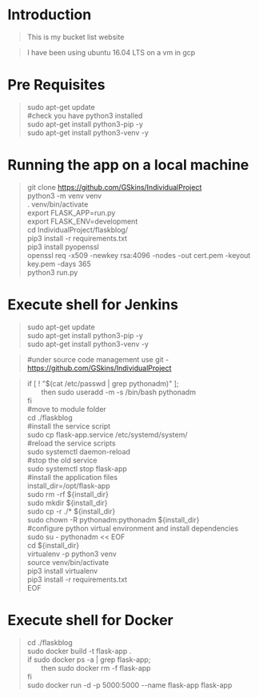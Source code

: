 # Introduction
>This is my bucket list website

>I have been using ubuntu 16.04 LTS on a vm in gcp


# Pre Requisites

>sudo apt-get update  
>#check you have python3 installed  
>sudo apt-get install python3-pip -y  
>sudo apt-get install python3-venv -y  


# Running the app on a local machine  

>git clone https://github.com/GSkins/IndividualProject  
>python3 -m venv venv  
>. venv/bin/activate  
>export FLASK_APP=run.py  
>export FLASK_ENV=development  
>cd IndividualProject/flaskblog/  
>pip3 install -r requirements.txt  
>pip3 install pyopenssl  
>openssl req -x509 -newkey rsa:4096 -nodes -out cert.pem -keyout key.pem -days 365  
>python3 run.py  

# Execute shell for Jenkins

>sudo apt-get update  
>sudo apt-get install python3-pip -y  
>sudo apt-get install python3-venv -y  

>#under source code management use git - https://github.com/GSkins/IndividualProject  

>if [ ! "$(cat /etc/passwd | grep pythonadm)" ];  
&nbsp;&nbsp;&nbsp;&nbsp;&nbsp;&nbsp; then sudo useradd -m -s /bin/bash pythonadm  
>fi  
>#move to module folder  
>cd ./flaskblog  
>#install the service script  
>sudo cp flask-app.service /etc/systemd/system/  
>#reload the service scripts  
>sudo systemctl daemon-reload  
>#stop the old service  
>sudo systemctl stop flask-app  
>#install the application files  
>install_dir=/opt/flask-app  
>sudo rm -rf ${install_dir}  
>sudo mkdir ${install_dir}  
>sudo cp -r ./* ${install_dir}  
>sudo chown -R pythonadm:pythonadm ${install_dir}  
>#configure python virtual environment and install dependencies  
>sudo su - pythonadm << EOF  
>cd ${install_dir}  
>virtualenv -p python3 venv  
>source venv/bin/activate  
>pip3 install virtualenv  
>pip3 install -r requirements.txt  
>EOF  


# Execute shell for Docker  

>cd ./flaskblog  
>sudo docker build -t flask-app .  
>if sudo docker ps -a | grep flask-app;  
&nbsp;&nbsp;&nbsp;&nbsp;&nbsp;&nbsp; then sudo docker rm -f flask-app  
>fi  
>sudo docker run -d -p 5000:5000 --name flask-app flask-app  
